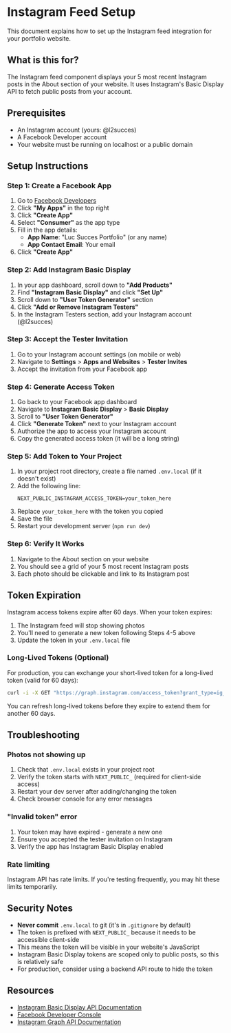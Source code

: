# Instagram Feed Setup

This document explains how to set up the Instagram feed integration for your portfolio website.

## What is this for?

The Instagram feed component displays your 5 most recent Instagram posts in the About section of your website. It uses Instagram's Basic Display API to fetch public posts from your account.

## Prerequisites

- An Instagram account (yours: @l2succes)
- A Facebook Developer account
- Your website must be running on localhost or a public domain

## Setup Instructions

### Step 1: Create a Facebook App

1. Go to [Facebook Developers](https://developers.facebook.com/)
2. Click **"My Apps"** in the top right
3. Click **"Create App"**
4. Select **"Consumer"** as the app type
5. Fill in the app details:
   - **App Name**: "Luc Succes Portfolio" (or any name)
   - **App Contact Email**: Your email
6. Click **"Create App"**

### Step 2: Add Instagram Basic Display

1. In your app dashboard, scroll down to **"Add Products"**
2. Find **"Instagram Basic Display"** and click **"Set Up"**
3. Scroll down to **"User Token Generator"** section
4. Click **"Add or Remove Instagram Testers"**
5. In the Instagram Testers section, add your Instagram account (@l2succes)

### Step 3: Accept the Tester Invitation

1. Go to your Instagram account settings (on mobile or web)
2. Navigate to **Settings** > **Apps and Websites** > **Tester Invites**
3. Accept the invitation from your Facebook app

### Step 4: Generate Access Token

1. Go back to your Facebook app dashboard
2. Navigate to **Instagram Basic Display** > **Basic Display**
3. Scroll to **"User Token Generator"**
4. Click **"Generate Token"** next to your Instagram account
5. Authorize the app to access your Instagram account
6. Copy the generated access token (it will be a long string)

### Step 5: Add Token to Your Project

1. In your project root directory, create a file named `.env.local` (if it doesn't exist)
2. Add the following line:
   ```
   NEXT_PUBLIC_INSTAGRAM_ACCESS_TOKEN=your_token_here
   ```
3. Replace `your_token_here` with the token you copied
4. Save the file
5. Restart your development server (`npm run dev`)

### Step 6: Verify It Works

1. Navigate to the About section on your website
2. You should see a grid of your 5 most recent Instagram posts
3. Each photo should be clickable and link to its Instagram post

## Token Expiration

Instagram access tokens expire after 60 days. When your token expires:

1. The Instagram feed will stop showing photos
2. You'll need to generate a new token following Steps 4-5 above
3. Update the token in your `.env.local` file

### Long-Lived Tokens (Optional)

For production, you can exchange your short-lived token for a long-lived token (valid for 60 days):

```bash
curl -i -X GET "https://graph.instagram.com/access_token?grant_type=ig_exchange_token&client_secret=YOUR_APP_SECRET&access_token=YOUR_SHORT_LIVED_TOKEN"
```

You can refresh long-lived tokens before they expire to extend them for another 60 days.

## Troubleshooting

### Photos not showing up

1. Check that `.env.local` exists in your project root
2. Verify the token starts with `NEXT_PUBLIC_` (required for client-side access)
3. Restart your dev server after adding/changing the token
4. Check browser console for any error messages

### "Invalid token" error

1. Your token may have expired - generate a new one
2. Ensure you accepted the tester invitation on Instagram
3. Verify the app has Instagram Basic Display enabled

### Rate limiting

Instagram API has rate limits. If you're testing frequently, you may hit these limits temporarily.

## Security Notes

- **Never commit** `.env.local` to git (it's in `.gitignore` by default)
- The token is prefixed with `NEXT_PUBLIC_` because it needs to be accessible client-side
- This means the token will be visible in your website's JavaScript
- Instagram Basic Display tokens are scoped only to public posts, so this is relatively safe
- For production, consider using a backend API route to hide the token

## Resources

- [Instagram Basic Display API Documentation](https://developers.facebook.com/docs/instagram-basic-display-api)
- [Facebook Developer Console](https://developers.facebook.com/)
- [Instagram Graph API Documentation](https://developers.facebook.com/docs/instagram-api/)